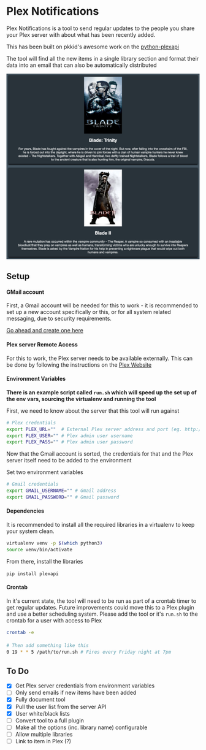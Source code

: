# Plex Notifications

Plex Notifications is a tool to send regular updates to the people you share your Plex server with about what has been 
recently added. 

This has been built on pkkid's awesome work on the [python-plexapi](https://github.com/pkkid/python-plexapi)

The tool will find all the new items in a single library section and format their data into an email that can also be 
automatically distributed 

![Email Sample](docs/images/email_covershot.png?raw=true "Email Sample")

## Setup

#### GMail account

First, a Gmail account will be needed for this to work - it is recommended to set up a new account specifically or this, or
for all system related messaging, due to security requirements.

[Go ahead and create one here](https://accounts.google.com/signup/v2/webcreateaccount?flowName=GlifWebSignIn&flowEntry=SignUp)

#### Plex server Remote Access

For this to work, the Plex server needs to be available externally. This can be done by following the instructions on the 
[Plex Website](https://support.plex.tv/articles/200289506-remote-access/)

#### Environment Variables

**There is an example script called `run.sh` which will speed up the set up of the env vars, sourcing the virtualenv and running the tool**

First, we need to know about the server that this tool will run against

```bash
# Plex credentials
export PLEX_URL=""  # External Plex server address and port (eg. http://my.plex.server:32400)
export PLEX_USER="" # Plex admin user username
export PLEX_PASS="" # Plex admin user password
```

Now that the Gmail account is sorted, the credentials for that and the Plex server itself need to be added to the environment

Set two environment variables

```bash
# Gmail credentials
export GMAIL_USERNAME="" # Gmail address
export GMAIL_PASSWORD="" # Gmail password
```

#### Dependencies

It is recommended to install all the required libraries in a virtualenv to keep your system clean. 

```bash
virtualenv venv -p $(which python3)
source venv/bin/activate
```

From there, install the libraries

`pip install plexapi`

#### Crontab

In it's current state, the tool will need to be run as part of a crontab timer to get regular updates. Future improvements 
could move this to a Plex plugin and use a better scheduling system. Please add the tool or it's `run.sh` to the crontab 
for a user with access to Plex

```bash
crontab -e

# Then add something like this
0 19 * * 5 /path/to/run.sh # Fires every Friday night at 7pm
```

## To Do

- [x] Get Plex server credentials from environment variables
- [ ] Only send emails if new items have been added
- [x] Fully document tool
- [x] Pull the user list from the server API
- [x] User white/black lists
- [ ] Convert tool to a full plugin
- [ ] Make all the options (inc. library name) configurable
- [ ] Allow multiple libraries
- [ ] Link to item in Plex (?)
